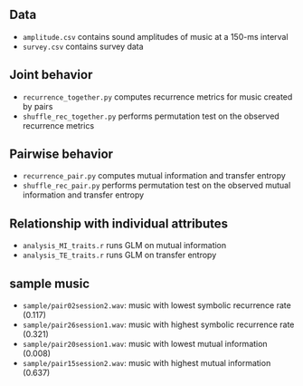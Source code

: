 ## Data
- `amplitude.csv` contains sound amplitudes of music at a 150-ms interval
- `survey.csv` contains survey data

## Joint behavior
- `recurrence_together.py` computes recurrence metrics for music created by pairs
- `shuffle_rec_together.py` performs permutation test on the observed recurrence metrics

## Pairwise behavior
- `recurrence_pair.py` computes mutual information and transfer entropy
- `shuffle_rec_pair.py` performs permutation test on the observed mutual information and transfer entropy

## Relationship with individual attributes
- `analysis_MI_traits.r` runs GLM on mutual information
- `analysis_TE_traits.r` runs GLM on transfer entropy

## sample music
- `sample/pair02session2.wav`: music with lowest symbolic recurrence rate (0.117) 
- `sample/pair26session1.wav`: music with highest symbolic recurrence rate (0.321)
- `sample/pair20session1.wav`: music with lowest mutual information (0.008) 
- `sample/pair15session2.wav`: music with highest mutual information (0.637)
